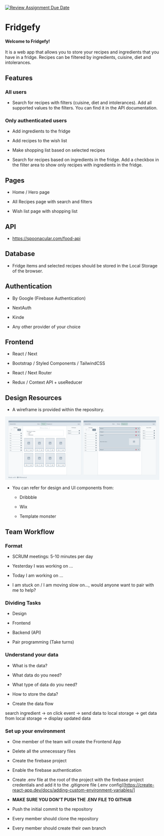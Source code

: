 [![Review Assignment Due Date](https://classroom.github.com/assets/deadline-readme-button-24ddc0f5d75046c5622901739e7c5dd533143b0c8e959d652212380cedb1ea36.svg)](https://classroom.github.com/a/4YqvCfbw)
# Fridgefy

#### Welcome to Fridgefy!

It is a web app that allows you to store your recipes and ingredients that you have in a fridge.
Recipes can be filtered by ingredients, cuisine, diet and intolerances.

## Features

### All users

-   Search for recipes with filters (cuisine, diet and intolerances). Add all supported values to the filters. You can find it in the API documentation.

### Only authenticated users

-   Add ingredients to the fridge

-   Add recipes to the wish list

-   Make shopping list based on selected recipes

-   Search for recipes based on ingredients in the fridge. Add a checkbox in the filter area to show only recipes with ingredients in the fridge.

## Pages

-   Home / Hero page

-   All Recipes page with search and filters

-   Wish list page with shopping list

## API

-   https://spoonacular.com/food-api

## Database

-   Fridge items and selected recipes should be stored in the Local Storage of the browser.

## Authentication

-   By Google (Firebase Authentication)

-   NextAuth

-   Kinde

-   Any other provider of your choice

## Frontend

-   React / Next

-   Bootstrap / Styled Components / TailwindCSS

-   React / Next Router

-   Redux / Context API + useReducer

## Design Resources

-   A wireframe is provided within the repository.

![wireframe](/mockup.png)

-   You can refer for design and UI components from:

    -   Dribbble

    -   Wix

    -   Template monster

## Team Workflow

### Format

-   SCRUM meetings: 5-10 minutes per day

-   Yesterday I was working on ...

-   Today I am working on ...

-   I am stuck on / I am moving slow on..., would anyone want to pair with me to help?

### Dividing Tasks

-   Design

-   Frontend

-   Backend (API)

-   Pair programming (Take turns)

### Understand your data

-   What is the data?

-   What data do you need?

-   What type of data do you need?

-   How to store the data?

-   Create the data flow

search ingredient -> on click event -> send data to local storage -> get data from local storage -> display updated data

### Set up your environment

-   One member of the team will create the Frontend App

-   Delete all the unnecessary files

-   Create the firebase project

-   Enable the firebase authentication

-   Create .env file at the root of the project with the firebase project credentials and add it to the .gitignore file (.env config)[https://create-react-app.dev/docs/adding-custom-environment-variables/]

-   **MAKE SURE YOU DON'T PUSH THE .ENV FILE TO GITHUB**

-   Push the initial commit to the repository

-   Every member should clone the repository

-   Every member should create their own branch
